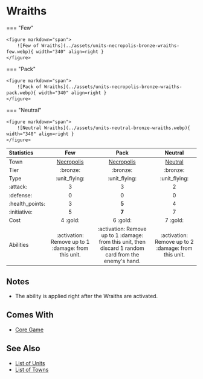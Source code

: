 # Wraiths

=== "Few"

    <figure markdown="span">
        ![Few of Wraiths](../assets/units-necropolis-bronze-wraiths-few.webp){ width="340" align=right }
    </figure>

=== "Pack"

    <figure markdown="span">
        ![Pack of Wraiths](../assets/units-necropolis-bronze-wraiths-pack.webp){ width="340" align=right }
    </figure>

=== "Neutral"

    <figure markdown="span">
        ![Neutral Wraiths](../assets/units-neutral-bronze-wraiths.webp){ width="340" align=right }
    </figure>


| Statistics | Few | Pack | Neutral |
| :--- | :---: | :---: | :---: |
| Town | [Necropolis](../towns/necropolis.md) | [Necropolis](../towns/necropolis.md) | [Neutral](../towns/neutral.md) |
| Tier | :bronze: | :bronze: | :bronze: |
| Type | :unit_flying: | :unit_flying: | :unit_flying: |
| :attack: | 3 | 3 | 2 |
| :defense: | 0 | 0 | 0 |
| :health_points: | 3 | **5** | 4 |
| :initiative: | 5 | **7** | 7 |
| Cost | 4 :gold: | 6 :gold: | 7 :gold: |
| Abilities | :activation: Remove up to 1 :damage: from this unit. | :activation: Remove up to 1 :damage: from this unit, then discard 1 random card from the enemy's hand. | :activation: Remove up to 2 :damage: from this unit. |


## Notes

- The ability is applied right after the Wraiths are activated.


## Comes With

- [Core Game](../content.md)


## See Also

- [List of Units](index.md)
- [List of Towns](../towns/index.md)